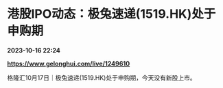 # 港股IPO动态：极兔速递(1519.HK)处于申购期

**2023-10-16 22:24**

**https://www.gelonghui.com/live/1249610**

格隆汇10月17日｜极兔速递(1519.HK)处于申购期，今天没有新股上市。